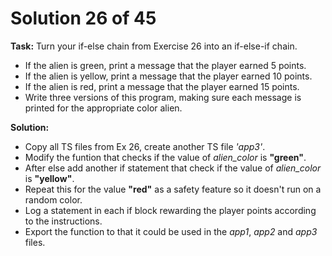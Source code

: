 # Solution 26 of 45

**Task:** Turn your if-else chain from Exercise 26 into an if-else-if chain.
- If the alien is green, print a message that the player earned 5 points.
- If the alien is yellow, print a message that the player earned 10 points.
- If the alien is red, print a message that the player earned 15 points.
- Write three versions of this program, making sure each message is printed for the appropriate color alien.

**Solution:**
- Copy all TS files from Ex 26, create another TS file *'app3'*.
- Modify the funtion that checks if the value of *alien_color* is **"green"**.
- After else add another if statement that check if the value of *alien_color* is **"yellow"**.
- Repeat this for the value **"red"** as a safety feature so it doesn't run on a random color.
- Log a statement in each if block rewarding the player points according to the instructions.
- Export the function to that it could be used in the *app1*, *app2* and *app3* files.